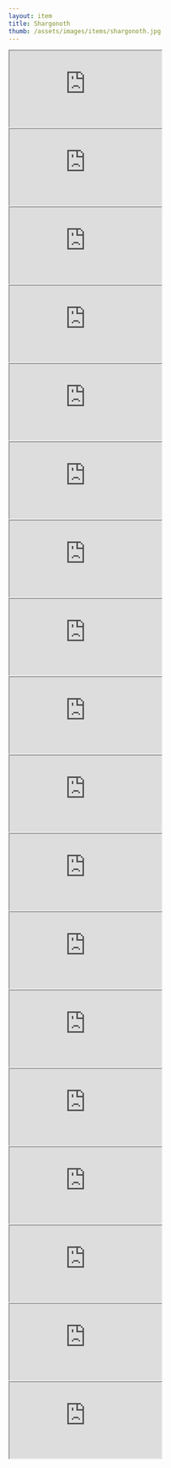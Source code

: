 ```yaml
---
layout: item
title: Shargonoth
thumb: /assets/images/items/shargonoth.jpg
---
```

<iframe src="http://magic-items.herokuapp.com/item/embed/57"></iframe>
<iframe src="http://magic-items.herokuapp.com/item/embed/78"></iframe>
<iframe src="http://magic-items.herokuapp.com/item/embed/86"></iframe>
<iframe src="http://magic-items.herokuapp.com/item/embed/87"></iframe>
<iframe src="http://magic-items.herokuapp.com/item/embed/98"></iframe>
<iframe src="http://magic-items.herokuapp.com/item/embed/113"></iframe>
<iframe src="http://magic-items.herokuapp.com/item/embed/119"></iframe>
<iframe src="http://magic-items.herokuapp.com/item/embed/168"></iframe>
<iframe src="http://magic-items.herokuapp.com/item/embed/131"></iframe>
<iframe src="http://magic-items.herokuapp.com/item/embed/132"></iframe>
<iframe src="http://magic-items.herokuapp.com/item/embed/133"></iframe>
<iframe src="http://magic-items.herokuapp.com/item/embed/18"></iframe>
<iframe src="http://magic-items.herokuapp.com/item/embed/160"></iframe>
<iframe src="http://magic-items.herokuapp.com/item/embed/161"></iframe>
<iframe src="http://magic-items.herokuapp.com/item/embed/11"></iframe>
<iframe src="http://magic-items.herokuapp.com/item/embed/172"></iframe>
<iframe src="http://magic-items.herokuapp.com/item/embed/125"></iframe>
<iframe src="http://magic-items.herokuapp.com/item/embed/178"></iframe>

